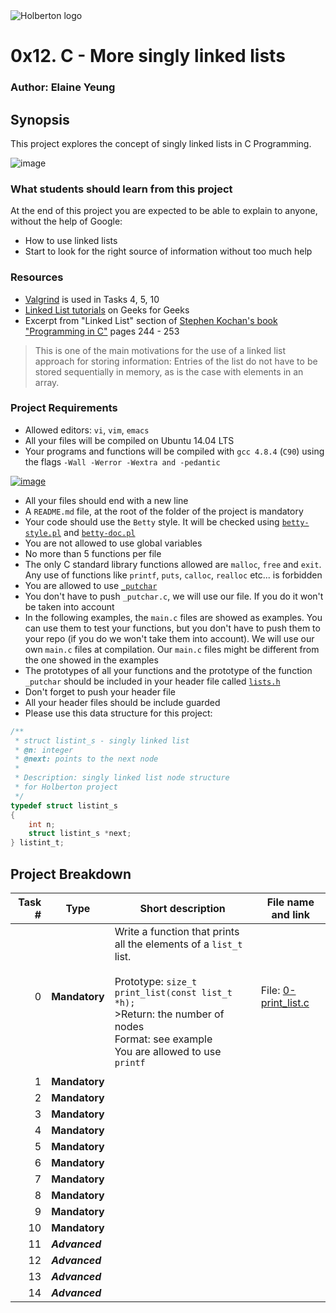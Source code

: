 <img src="https://www.holbertonschool.com/assets/holberton-logo-1cc451260ca3cd297def53f2250a9794810667c7ca7b5fa5879a569a457bf16f.png" alt="Holberton logo">

# 0x12. C - More singly linked lists

### Author: Elaine Yeung

## Synopsis
This project explores the concept of singly linked lists in C Programming.

![image](https://cloud.githubusercontent.com/assets/23224088/24430152/1a2fde02-13ca-11e7-8a67-f2420de7c4aa.png)
### What students should learn from this project

At the end of this project you are expected to be able to explain to anyone, without the help of Google:
- How to use linked lists
- Start to look for the right source of information without too much help

### Resources
- [Valgrind](http://valgrind.org/docs/) is used in Tasks  4, 5, 10
- [Linked List tutorials](http://www.geeksforgeeks.org/data-structures/linked-list/) on Geeks for Geeks
- Excerpt from "Linked List" section of [Stephen Kochan's book "Programming in C"](https://www.google.com/webhp?sourceid=chrome-instant&ion=1&espv=2&ie=UTF-8#q=kochan+programming+in+c&*) pages 244 - 253
>This is one of the main motivations for the use of a linked list approach for storing information: Entries of the list do not have to be stored sequentially in memory, as is the case with elements in an array.

### Project Requirements
- Allowed editors: `vi`, `vim`, `emacs`
- All your files will be compiled on Ubuntu 14.04 LTS
- Your programs and functions will be compiled with `gcc 4.8.4` (`C90`) using the flags `-Wall -Werror -Wextra and -pedantic`

[![image](https://cloud.githubusercontent.com/assets/23224088/24430835/7d83286c-13cd-11e7-9083-aadb330906b8.png)](https://twitter.com/egsy/status/833533513936703489)
- All your files should end with a new line
- A `README.md` file, at the root of the folder of the project is mandatory
- Your code should use the `Betty` style. It will be checked using [`betty-style.pl`](https://github.com/holbertonschool/Betty/blob/master/betty-style.pl) and [`betty-doc.pl`](https://github.com/holbertonschool/Betty/blob/master/betty-doc.pl)
- You are not allowed to use global variables
- No more than 5 functions per file
- The only C standard library functions allowed are `malloc`, `free` and `exit`. Any use of functions like `printf`, `puts`, `calloc`, `realloc` etc... is forbidden
- You are allowed to use [`_putchar`](https://github.com/holbertonschool/_putchar.c/blob/master/_putchar.c)
- You don't have to push `_putchar.c`, we will use our file. If you do it won't be taken into account
- In the following examples, the `main.c` files are showed as examples. You can use them to test your functions, but you don't have to push them to your repo (if you do we won't take them into account). We will use our own `main.c` files at compilation. Our `main.c` files might be different from the one showed in the examples
- The prototypes of all your functions and the prototype of the function `_putchar` should be included in your header file called [`lists.h`](./lists.h)
- Don't forget to push your header file
- All your header files should be include guarded
- Please use this data structure for this project:
```C
/**
 * struct listint_s - singly linked list
 * @n: integer
 * @next: points to the next node
 *
 * Description: singly linked list node structure
 * for Holberton project
 */
typedef struct listint_s
{
    int n;
    struct listint_s *next;
} listint_t;
```

## Project Breakdown
| Task # | Type | Short description | File name and link |
| ---: | --- | --- | --- |
|0 | **Mandatory**  |Write a function that prints all the elements of a `list_t` list.<br><br>Prototype: `size_t print_list(const list_t *h);`<br>>Return: the number of nodes<br>Format: see example<br>You are allowed to use `printf`<br>   | File: [0-print_list.c](./0-print_list.c) |
| | | | |
|1 | **Mandatory**| | |
|2 | **Mandatory**| | |
|3 | **Mandatory**| | |
|4 | **Mandatory**| | |
|5 | **Mandatory**| | |
|6 | **Mandatory**| | |
|7 | **Mandatory**| | |
|8 | **Mandatory**| | |
|9 | **Mandatory**| | |
|10 | **Mandatory**| | |
|11 | ***Advanced***| | |
|12 | ***Advanced***| | |
|13 | ***Advanced***| | |
|14 | ***Advanced***| | |